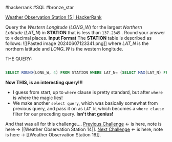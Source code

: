 #hackerrank #SQL #bronze_star 

[Weather Observation Station 15 | HackerRank](https://www.hackerrank.com/challenges/weather-observation-station-15/problem?isFullScreen=true)

Query the _Western Longitude_ (_LONG_W_) for the largest _Northern Latitude_ (_LAT_N_) in **STATION** that is less than `137.2345` . Round your answer to `4` decimal places.
**Input Format**
The **STATION** table is described as follows:
![[Pasted image 20240607123341.png]]
where _LAT_N_ is the northern latitude and _LONG_W_ is the western longitude.

THE QUERY:
```sql

SELECT ROUND(LONG_W, 4) FROM STATION WHERE LAT_N= (SELECT MAX(LAT_N) FROM STATION WHERE LAT_N<137.2345) ;
```
**Now THIS, is an interesting query!!!**
- I guess from start, up to `where` clause is pretty standard, but after `where` is where the magic lies!
- We make another `select query`, which was basically somewhat from previous query, and pass it on as `LAT_N`, which becomes a `where clause` filter for our preceding query. **Isn't that genius!**

And that was all for this challenge....
[Previous Challenge](https://www.hackerrank.com/challenges/weather-observation-station-14/problem?isFullScreen=true) <- is here, note is here -> [[Weather Observation Station 14]].
[Next Challenge](https://www.hackerrank.com/challenges/weather-observation-station-16?isFullScreen=true) <- is here, note is here -> [[Weather Observation Station 16]].